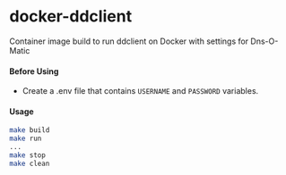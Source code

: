 # docker-ddclient

Container image build to run ddclient on Docker with settings for Dns-O-Matic

#### Before Using
- Create a .env file that contains `USERNAME` and `PASSWORD` variables.

#### Usage
```bash
make build
make run
...
make stop
make clean
```